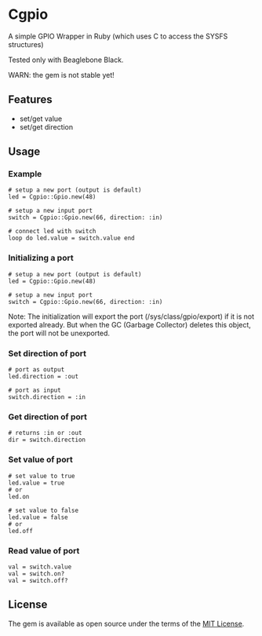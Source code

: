 # Cgpio

A simple GPIO Wrapper in Ruby (which uses C to access the SYSFS structures)

Tested only with Beaglebone Black.

WARN: the gem is not stable yet!

## Features
* set/get value
* set/get direction

## Usage
### Example
```
# setup a new port (output is default)
led = Cgpio::Gpio.new(48)

# setup a new input port
switch = Cgpio::Gpio.new(66, direction: :in)

# connect led with switch
loop do led.value = switch.value end
```

### Initializing a port
```
# setup a new port (output is default)
led = Cgpio::Gpio.new(48)

# setup a new input port
switch = Cgpio::Gpio.new(66, direction: :in)
```

Note: The initialization will export the port (/sys/class/gpio/export) if it is
not exported already. But when the GC (Garbage Collector) deletes this object,
the port will not be unexported.

### Set direction of port
```
# port as output
led.direction = :out

# port as input
switch.direction = :in
```

### Get direction of port
```
# returns :in or :out
dir = switch.direction
```

### Set value of port
```
# set value to true
led.value = true
# or
led.on

# set value to false
led.value = false
# or
led.off

```

### Read value of port
```
val = switch.value
val = switch.on?
val = switch.off?
```

## License

The gem is available as open source under the terms of the [MIT License](http://opensource.org/licenses/MIT).
